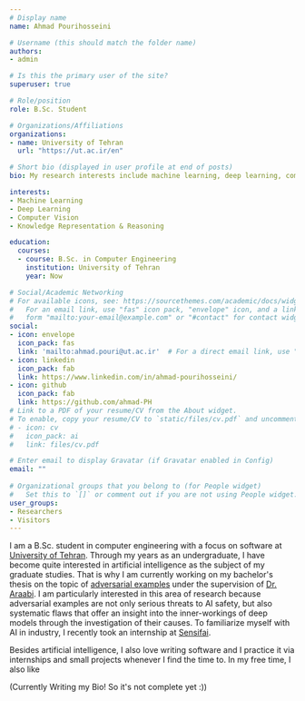 ```yaml
---
# Display name
name: Ahmad Pourihosseini

# Username (this should match the folder name)
authors:
- admin

# Is this the primary user of the site?
superuser: true

# Role/position
role: B.Sc. Student

# Organizations/Affiliations
organizations:
- name: University of Tehran
  url: "https://ut.ac.ir/en"

# Short bio (displayed in user profile at end of posts)
bio: My research interests include machine learning, deep learning, computer vision, and KR&R.

interests:
- Machine Learning
- Deep Learning
- Computer Vision
- Knowledge Representation & Reasoning

education:
  courses:
  - course: B.Sc. in Computer Engineering
    institution: University of Tehran
    year: Now

# Social/Academic Networking
# For available icons, see: https://sourcethemes.com/academic/docs/widgets/#icons
#   For an email link, use "fas" icon pack, "envelope" icon, and a link in the
#   form "mailto:your-email@example.com" or "#contact" for contact widget.
social:
- icon: envelope
  icon_pack: fas
  link: 'mailto:ahmad.pouri@ut.ac.ir'  # For a direct email link, use "mailto:test@example.org".
- icon: linkedin
  icon_pack: fab
  link: https://www.linkedin.com/in/ahmad-pourihosseini/
- icon: github
  icon_pack: fab
  link: https://github.com/ahmad-PH
# Link to a PDF of your resume/CV from the About widget.
# To enable, copy your resume/CV to `static/files/cv.pdf` and uncomment the lines below.  
# - icon: cv
#   icon_pack: ai
#   link: files/cv.pdf

# Enter email to display Gravatar (if Gravatar enabled in Config)
email: ""
  
# Organizational groups that you belong to (for People widget)
#   Set this to `[]` or comment out if you are not using People widget.  
user_groups:
- Researchers
- Visitors
---
```


I am a B.Sc. student in computer engineering with a focus on software at [University of Tehran](https://ut.ac.ir/en). Through my years as an undergraduate, I have become quite interested in artificial intelligence as the subject of my graduate studies. That is why I am currently working on my bachelor's thesis on the topic of [adversarial examples](https://openai.com/blog/adversarial-example-research/) under the supervision of [Dr. Araabi](https://ece.ut.ac.ir/en/~araabi). I am particularly interested in this area of research because adversarial examples are not only serious threats to AI safety, but also systematic flaws that offer an insight into the inner-workings of deep models through the investigation of their causes. To familiarize myself with AI in industry, I recently took an internship at [Sensifai](https://sensifai.com/#partners).

Besides artificial intelligence, I also love writing software and I practice it via internships and small projects whenever I find the time to. In my free time, I also like 


(Currently Writing my Bio! So it's not complete yet :))
